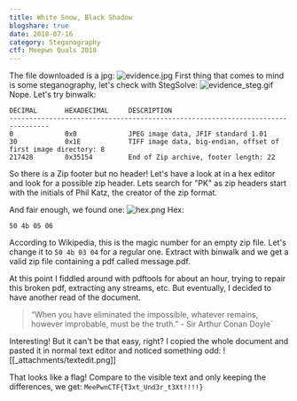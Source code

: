 ```yaml
---
title: White Snow, Black Shadow
blogshare: true
date: 2018-07-16
category: Steganography
ctf: Meepwn Quals 2018
---
```

The file downloaded is a jpg:
![evidence.jpg](/images/evidence.jpg)
First thing that comes to mind is some steganography, let's check with StegSolve:
![evidence_steg.gif](/images/evidence_steg.gif)Nope. Let's try binwalk:
```
DECIMAL       HEXADECIMAL     DESCRIPTION
--------------------------------------------------------------------------------
0             0x0             JPEG image data, JFIF standard 1.01
30            0x1E            TIFF image data, big-endian, offset of first image directory: 8
217428        0x35154         End of Zip archive, footer length: 22
```
So there is a Zip footer but no header! Let's have a look at in a hex editor and look for a possible zip header. Lets search for "PK" as zip headers start with the initials of Phil Katz, the creator of the zip format.

And fair enough, we found one:
![hex.png](/images/hex.png)
Hex:
```
50 4b 05 06
```

According to Wikipedia, this is the magic number for an empty zip file. Let's change it to `50 4b 03 04` for a regular one. Extract with binwalk and we get a valid zip file containing a pdf called message.pdf.

At this point I fiddled around with pdftools for about an hour, trying to repair this broken pdf, extracting any streams, etc.
But eventually, I decided to have another read of the document.

> “When you have eliminated the impossible, whatever remains, however improbable, must be the truth.” - Sir Arthur Conan Doyle`

Interesting! But it can't be that easy, right? I copied the whole document and pasted it in normal text editor and noticed something odd:
![[_attachments/textedit.png]]

That looks like a flag! Compare to the visible text and only keeping the differences, we get:
`MeePwnCTF{T3xt_Und3r_t3Xt!!!!}`